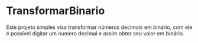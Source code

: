 # TransformarBinario
Este projeto simples visa transformar números decimais em binário, com ele é possível digitar um numero decimal e assim obter seu valor em binário.
